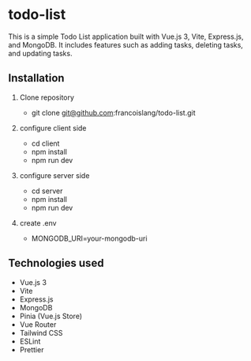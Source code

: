 # todo-list

This is a simple Todo List application built with Vue.js 3, Vite, Express.js, and MongoDB. It includes features such as adding tasks, deleting tasks, and updating tasks.

## Installation

1. Clone repository

   - git clone git@github.com:francoislang/todo-list.git

2. configure client side

   - cd client
   - npm install
   - npm run dev

3. configure server side

   - cd server
   - npm install
   - npm run dev

4. create .env
   - MONGODB_URI=your-mongodb-uri

## Technologies used

- Vue.js 3
- Vite
- Express.js
- MongoDB
- Pinia (Vue.js Store)
- Vue Router
- Tailwind CSS
- ESLint
- Prettier
